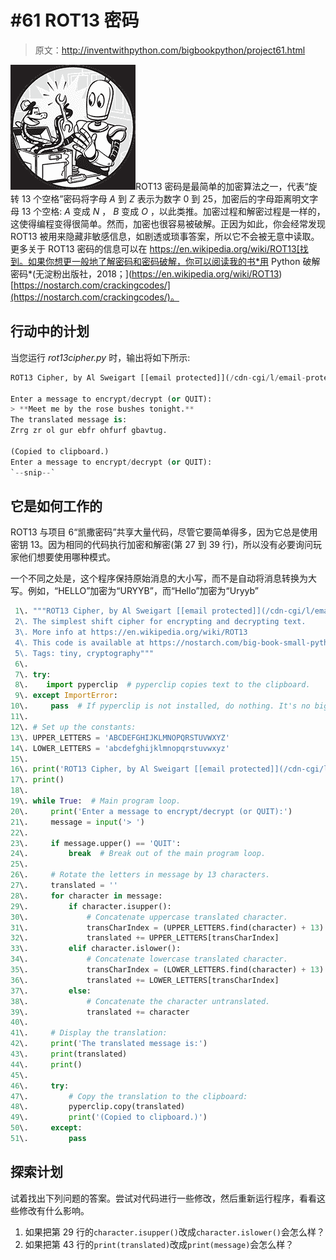 # #61 ROT13 密码

> 原文：<http://inventwithpython.com/bigbookpython/project61.html>

![](img/9d995d63aaead72cad01120081eb8f75.png)ROT13 密码是最简单的加密算法之一，代表“旋转 13 个空格”密码将字母 *A* 到 *Z* 表示为数字 0 到 25，加密后的字母距离明文字母 13 个空格: *A* 变成 *N* ， *B* 变成 *O* ，以此类推。加密过程和解密过程是一样的，这使得编程变得很简单。然而，加密也很容易被破解。正因为如此，你会经常发现 ROT13 被用来隐藏非敏感信息，如剧透或琐事答案，所以它不会被无意中读取。更多关于 ROT13 密码的信息可以在 https://en.wikipedia.org/wiki/ROT13[找到。如果你想更一般地了解密码和密码破解，你可以阅读我的书*用 Python 破解密码*(无淀粉出版社，2018；](https://en.wikipedia.org/wiki/ROT13)[https://nostarch.com/crackingcodes/](https://nostarch.com/crackingcodes/)。

## 行动中的计划

当您运行 *rot13cipher.py* 时，输出将如下所示:

```py
ROT13 Cipher, by Al Sweigart [[email protected]](/cdn-cgi/l/email-protection)

Enter a message to encrypt/decrypt (or QUIT):
> **Meet me by the rose bushes tonight.**
The translated message is:
Zrrg zr ol gur ebfr ohfurf gbavtug.

(Copied to clipboard.)
Enter a message to encrypt/decrypt (or QUIT):
`--snip--`
```

## 它是如何工作的

ROT13 与项目 6“凯撒密码”共享大量代码，尽管它要简单得多，因为它总是使用密钥 13。因为相同的代码执行加密和解密(第 27 到 39 行)，所以没有必要询问玩家他们想要使用哪种模式。

一个不同之处是，这个程序保持原始消息的大小写，而不是自动将消息转换为大写。例如，“HELLO”加密为“URYYB”，而“Hello”加密为“Uryyb”

```py
 1\. """ROT13 Cipher, by Al Sweigart [[email protected]](/cdn-cgi/l/email-protection)
 2\. The simplest shift cipher for encrypting and decrypting text.
 3\. More info at https://en.wikipedia.org/wiki/ROT13
 4\. This code is available at https://nostarch.com/big-book-small-python-programming
 5\. Tags: tiny, cryptography"""
 6\. 
 7\. try:
 8\.    import pyperclip  # pyperclip copies text to the clipboard.
 9\. except ImportError:
10\.     pass  # If pyperclip is not installed, do nothing. It's no big deal.
11\. 
12\. # Set up the constants:
13\. UPPER_LETTERS = 'ABCDEFGHIJKLMNOPQRSTUVWXYZ'
14\. LOWER_LETTERS = 'abcdefghijklmnopqrstuvwxyz'
15\. 
16\. print('ROT13 Cipher, by Al Sweigart [[email protected]](/cdn-cgi/l/email-protection)')
17\. print()
18\. 
19\. while True:  # Main program loop.
20\.     print('Enter a message to encrypt/decrypt (or QUIT):')
21\.     message = input('> ')
22\. 
23\.     if message.upper() == 'QUIT':
24\.         break  # Break out of the main program loop.
25\. 
26\.     # Rotate the letters in message by 13 characters.
27\.     translated = ''
28\.     for character in message:
29\.         if character.isupper():
30\.             # Concatenate uppercase translated character.
31\.             transCharIndex = (UPPER_LETTERS.find(character) + 13) % 26
32\.             translated += UPPER_LETTERS[transCharIndex]
33\.         elif character.islower():
34\.             # Concatenate lowercase translated character.
35\.             transCharIndex = (LOWER_LETTERS.find(character) + 13) % 26
36\.             translated += LOWER_LETTERS[transCharIndex]
37\.         else:
38\.             # Concatenate the character untranslated.
39\.             translated += character
40\. 
41\.     # Display the translation:
42\.     print('The translated message is:')
43\.     print(translated)
44\.     print()
45\. 
46\.     try:
47\.         # Copy the translation to the clipboard:
48\.         pyperclip.copy(translated)
49\.         print('(Copied to clipboard.)')
50\.     except:
51\.         pass 
```

## 探索计划

试着找出下列问题的答案。尝试对代码进行一些修改，然后重新运行程序，看看这些修改有什么影响。

1.  如果把第 29 行的`character.isupper()`改成`character.islower()`会怎么样？
2.  如果把第 43 行的`print(translated)`改成`print(message)`会怎么样？